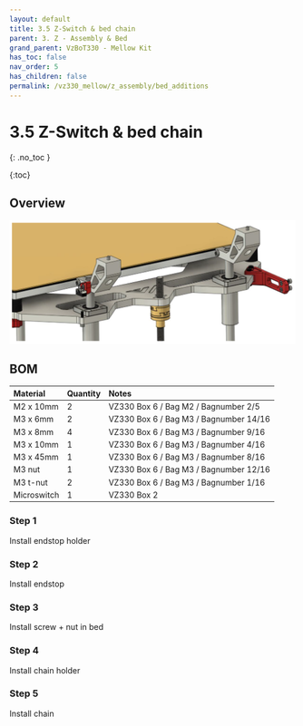 ```yaml
---
layout: default
title: 3.5 Z-Switch & bed chain
parent: 3. Z - Assembly & Bed
grand_parent: VzBoT330 - Mellow Kit
has_toc: false
nav_order: 5
has_children: false
permalink: /vz330_mellow/z_assembly/bed_additions
---
```


# 3.5 Z-Switch & bed chain
{: .no_toc }


{:toc}

## Overview

![Overview](../../assets/images/manual/vz330_mellow/z_assembly/bed_additions/overview.png)

## BOM

| Material        | Quantity          | Notes |
|:-------------|:------------------|:------|
| M2 x 10mm | 2 | VZ330 Box 6 / Bag M2 / Bagnumber 2/5 |
| M3 x 6mm | 2 | VZ330 Box 6 / Bag M3 / Bagnumber 14/16 |
| M3 x 8mm | 4 | VZ330 Box 6 / Bag M3 / Bagnumber 9/16 |
| M3 x 10mm | 1 | VZ330 Box 6 / Bag M3 / Bagnumber 4/16 |
| M3 x 45mm | 1 | VZ330 Box 6 / Bag M3 / Bagnumber 8/16 |
| M3 nut | 1 | VZ330 Box 6 / Bag M3 / Bagnumber 12/16 |
| M3 t-nut | 2 | VZ330 Box 6 / Bag M3 / Bagnumber 1/16 |
| Microswitch | 1 | VZ330 Box 2 |

### Step 1

Install endstop holder

### Step 2

Install endstop

### Step 3

Install screw + nut in bed

### Step 4

Install chain holder

### Step 5

Install chain
